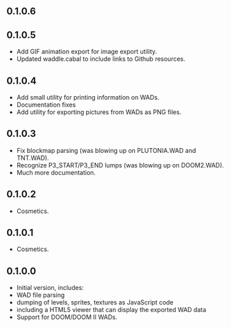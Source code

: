 ## 0.1.0.6

## 0.1.0.5

* Add GIF animation export for image export utility.
* Updated waddle.cabal to include links to Github resources.

## 0.1.0.4

* Add small utility for printing information on WADs.
* Documentation fixes
* Add utility for exporting pictures from WADs as PNG files.

## 0.1.0.3

* Fix blockmap parsing (was blowing up on PLUTONIA.WAD and TNT.WAD).
* Recognize P3_START/P3_END lumps (was blowing up on DOOM2.WAD).
* Much more documentation.

## 0.1.0.2

* Cosmetics.

## 0.1.0.1

* Cosmetics.

## 0.1.0.0

* Initial version, includes:
* WAD file parsing
* dumping of levels, sprites, textures as JavaScript code
* including a HTML5 viewer that can display the exported WAD data
* Support for DOOM/DOOM II WADs.
